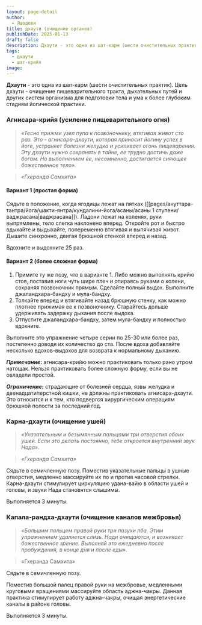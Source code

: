 ```yaml
---
layout: page-detail
author:
  - Яшодеви
title: дхаути (очищение органов)
publishDate: 2025-01-13
draft: false
description: Дхаути - это одна из шат-карм (шести очистительных практик). Цель дхаути - очищение пищеварительного тракта, дыхательных путей и других систем организма для подготовки тела и ума к более глубоким стадиям йогической практики.
tags:
  - дхаути
  - шат-крийя
image:
---
```

**Дхаути** - это одна из шат-карм (шести очистительных практик). Цель дхаути - очищение пищеварительного тракта, дыхательных путей и других систем организма для подготовки тела и ума к более глубоким стадиям йогической практики.
### Агнисара-крийя (усиление пищеварительного огня) 

>*«Тесно прижми узел пупа к позвоночнику, втягивая живот сто раз. Это - агнисара-дхаути, которая приносит йогину успех в йоге, устраняет болезни желудка и усиливает огонь пищеварения.*
>*Эту дхаути нужно сохранять в тайне, ее трудно достичь даже богам. Но выполнением ее, несомненно, достигается сияющее божественное тело».*
 
>*«Гхеранда Самхита»*

#### Вариант 1 (простая форма) 

Сядьте в положение, когда ягодицы лежат на пятках ([[pages/ануттара-тантра/йога/шакти-янтра/кундалини-йога/асаны/асаны 1 ступени/ваджрасана|ваджрасана]]). Ладони лежат на коленях, руки выпрямлены, тело слегка наклонено вперед. Откройте рот и быстро вдыхайте и выдыхайте, попеременно втягивая и выпячивая живот. Дышите синхронно, двигая брюшной стенкой вперед и назад. 

Вдохните и выдохните 25 раз. 

#### Вариант 2 (более сложная форма) 

1. Примите ту же позу, что в варианте 1. Либо можно выполнять крийю стоя, поставив ноги чуть шире плеч и опираясь руками о колени, сохраняя позвоночник прямым. Сделайте полный выдох. Выполните джаландхара-бандху и мула-бандху.
2. Толкайте вперед и втягивайте назад брюшную стенку, как можно плотнее прижимая ее к позвоночнику. Старайтесь дольше удерживать задержку дыхания после выдоха.
3. Отпустите джаландхара-бандху, затем мула-бандху и полностью вдохните. 

Выполните это упражнение четыре серии по 25-30 или более раз, постепенно доводя их количество до ста. После вдоха добавляйте несколько вдохов-выдохов для возврата к нормальному дыханию. 

**_Примечание_:** агнисара-крийю можно практиковать только рано утром натощак. Нельзя практиковать более сложную форму, если вы не овладели простой. 

**_Ограничение_:** страдающие от болезней сердца, язвы желудка и двенадцатиперстной кишки, не должны практиковать агнисара-дхаути. Это относится и к тем, кто подвергся хирургическим операциям брюшной полости за последний год.

### Карна-дхаути (очищение ушей) 

>*«Указательным и безымянным пальцами три отверстия обоих ушей. Если это делать постоянно, тебе откроется внутренний звук Нада».*
 
>*«Гхеранда Самхита»*

Сядьте в семичленную позу. Поместив указательные пальцы в ушные отверстия, медленно массируйте их по и против часовой стрелки. Карна-дхаути стимулирует циркуляцию удана-вайю в области ушей и головы, и звуки Нада становятся слышимы. 

Выполняется 3 минуты. 

### Капала-рандха-дхаути (очищение каналов межбровья) 

>*«Большим пальцем правой руки три пазухи лба. Этим упражнением удаляется слизь. Нади очищаются, и возникает божественное зрение. Выполняй это ежедневно после пробуждения, в конце дня и после еды».*
 
>«Гхеранда Самхита»

Сядьте в семичленную позу. 

Поместив большой палец правой руки на межбровье, медленными круговыми вращениями массируйте область аджна-чакры. Данная практика стимулирует работу аджна-чакры, очищая энергетические каналы в районе головы. 

Выполняется 3 минуты.